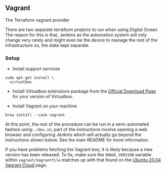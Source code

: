 ## Vagrant

The Terraform vagrant provider

There are two separate terraform projects to run when using Digital Ocean. The reason for this is that, Jenkins as the automation system will only change very rarely and might even be the device to manage the rest of the infrastructure so, the state kept separate.

### Setup

* Install support services

```
sudo apt-get install \
  virtualbox
```

* Install Virtualbox extensions package from the [Official Download Page](https://www.virtualbox.org/wiki/Downloads) for your version of Virtualbox.

* Install Vagrant on your machine

```
brew install --cask vagrant
```

At this point, the rest of the procedure can be run in a semi-automated fashion using `./dev.sh`; part of the instructions involve opening a web browser and configuring Jenkins which will actually go beyond the instructions shown below. See the main README for more information.

If you have problems fetching the Vagrant box, it is likely because a new version has been released. To fix, make sure the `IMAGE_VERSION` variable within `vagrant/Vagrantfile` matches up with that found on the [Ubuntu 20.04 Vagrant Cloud](https://app.vagrantup.com/peru/boxes/ubuntu-20.04-server-amd64) page.